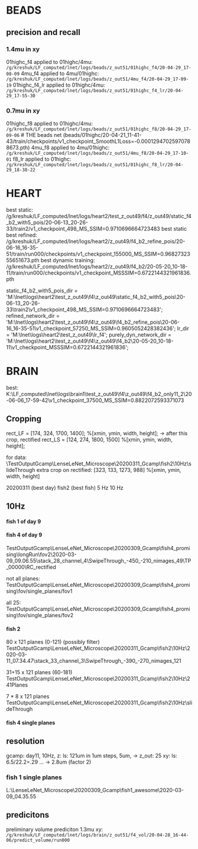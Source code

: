 # BEADS
## precision and recall
### 1.4mu in xy
01highc_f4 applied to 01highc/4mu: `/g/kreshuk/LF_computed/lnet/logs/beads/z_out51/01highc_f4/20-04-29_17-08-09`
4mu_f4 applied to 4mu/01highc: `/g/kreshuk/LF_computed/lnet/logs/beads/z_out51/4mu_f4/20-04-29_17-09-19`
01highc_f4_lr applied to 01highc/4mu: `/g/kreshuk/LF_computed/lnet/logs/beads/z_out51/01highc_f4_lr/20-04-29_17-55-30`

### 0.7mu in xy
01highc_f8 applied to 01highc/4mu: `/g/kreshuk/LF_computed/lnet/logs/beads/z_out51/01highc_f8/20-04-29_17-09-06`  # THE beads net (beads/01highc/20-04-21_11-41-43/train/checkpoints/v1_checkpoint_SmoothL1Loss=-0.00012947025970788673.pth)
4mu_f8 applied to 4mu/01highc: `/g/kreshuk/LF_computed/lnet/logs/beads/z_out51/4mu_f8/20-04-29_17-10-01`
f8_lr applied to 01highc: `/g/kreshuk/LF_computed/lnet/logs/beads/z_out51/01highc_f8_lr/20-04-29_18-38-22`

# HEART
best static: /g/kreshuk/LF_computed/lnet/logs/heart2/test_z_out49/f4/z_out49/static_f4_b2_with5_pois/20-06-13_20-26-33/train2/v1_checkpoint_498_MS_SSIM=0.9710696664723483 
best static best refined: /g/kreshuk/LF_computed/lnet/logs/heart2/z_out49/f4_b2_refine_pois/20-06-16_16-35-51/train/run000/checkpoints/v1_checkpoint_155000_MS_SSIM\=0.9682732355651673.pth
best dynamic training: /g/kreshuk/LF_computed/lnet/logs/heart2/z_out49/f4_b2/20-05-20_10-18-11/train/run000/checkpoints/v1_checkpoint_MSSSIM\=0.6722144321961836.pth

static_f4_b2_with5_pois_dir = 'M:\lnet\logs\heart2\test_z_out49\f4\z_out49\static_f4_b2_with5_pois\20-06-13_20-26-33\train2\v1_checkpoint_498_MS_SSIM=0.9710696664723483';
refined_network_dir = 'M:\lnet\logs\heart2\test_z_out49\f4\z_out49\f4_b2_refine_pois\20-06-16_16-35-51\v1_checkpoint_57250_MS_SSIM\=0.9605052428382436';
lr_dir = 'M:\lnet\logs\heart2\test_z_out49\lr_f4\';
purely_dyn_network_dir = 'M:\lnet\logs\heart2\test_z_out49\f4\z_out49\f4_b2\20-05-20_10-18-11\v1_checkpoint_MSSSIM=0.6722144321961836\';



# BRAIN
best: K:\LF_computed\lnet\logs\brain1\test_z_out49\f4\z_out49\f4_b2_only11_2\20-06-06_17-59-42\v1_checkpoint_37500_MS_SSIM=0.8822072593371073

## Cropping
rect_LF = [174, 324, 1700, 1400]; %[xmin, ymin, width, height]; -> after this crop, rectified
rect_LS = [124, 274, 1800, 1500] %[xmin, ymin, width, height];

for data: \TestOutputGcamp\LenseLeNet_Microscope\20200311_Gcamp\fish2\10Hz\slideThrough
extra crop on rectified: [323, 133, 1273, 988] %[xmin, ymin, width, height]


20200311 (best day)
    fish2 (best fish)
        5 Hz
        10 Hz
        
        


## 10Hz
#### fish 1 of day 9

#### fish 4 of day 9
TestOutputGcamp\LenseLeNet_Microscope\20200309_Gcamp\fish4_promising\longRun\fov2\2020-03-09_09.06.55\stack_28_channel_4\SwipeThrough_-450_-210_nimages_49\TP_00000\RC_rectified

not all planes:
TestOutputGcamp\LenseLeNet_Microscope\20200309_Gcamp\fish4_promising\fov/single_planes/fov1

all 25:
TestOutputGcamp\LenseLeNet_Microscope\20200309_Gcamp\fish4_promising\fov/single_planes/fov2

#### fish 2
80 x 121 planes (0-121)  (possibly filter)
TestOutputGcamp\LenseLeNet_Microscope\20200311_Gcamp\fish2\10Hz\2020-03-11_07.34.47\stack_33_channel_3\SwipeThrough_-390_-270_nimages_121

31+15 x 121 planes (60-181)
TestOutputGcamp\LenseLeNet_Microscope\20200311_Gcamp\fish2\10Hz\241Planes
<!-- \2020-03-11_09.08.00\stack_1_channel_3\SwipeThrough_-450_-210_nimages_241 -->

7 * 8 x 121 planes
TestOutputGcamp\LenseLeNet_Microscope\20200311_Gcamp\fish2\10Hz\slideThrough




#### fish 4 single planes


## resolution

gcamp: day11, 10Hz,
 z:  ls: 121um in 1um steps, 5um, -> z_out: 25
 xy: ls: 6.5/22.2=.29  ... -> 2.8um (factor 2)


 ### fish 1 single planes
 L:\LenseLeNet_Microscope\20200309_Gcamp\fish1_awesome\2020-03-09_04.35.55

## predicitons
preliminary volume prediciton 1.3mu xy: `/g/kreshuk/LF_computed/lnet/logs/brain/z_out51/f4_vol/20-04-28_16-44-06/predict_volume/run000`
